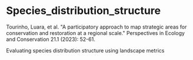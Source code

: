 # Species_distribution_structure

Tourinho, Luara, et al. "A participatory approach to map strategic areas for conservation and restoration at a regional scale." Perspectives in Ecology and Conservation 21.1 (2023): 52-61.

Evaluating species distribution structure using landscape metrics
